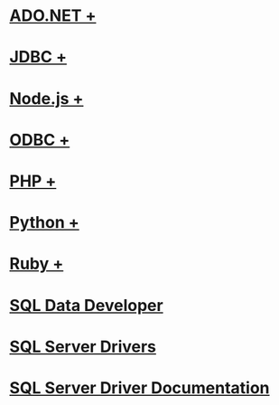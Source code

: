 # [ADO.NET +](./ado-net/index.md)
# [JDBC +](./jdbc/index.md)
# [Node.js +](./node-js/index.md)
# [ODBC +](./odbc/index.md)
# [PHP +](./php/index.md)
# [Python +](./python/index.md)
# [Ruby +](./ruby/index.md)

# [SQL Data Developer](sql-data-developer.md)
# [SQL Server Drivers](sql-server-drivers.md)
# [SQL Server Driver Documentation](sql-server-driver-documentation.md)
